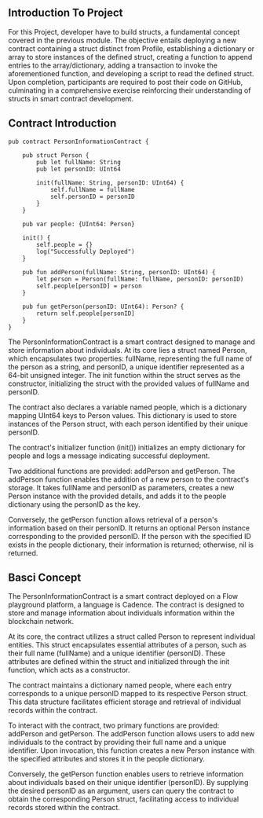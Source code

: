 ## Introduction To Project

For this Project, developer have to build structs, a fundamental concept covered in the previous module. The objective entails deploying a new contract containing a struct distinct from Profile, establishing a dictionary or array to store instances of the defined struct, creating a function to append entries to the array/dictionary, adding a transaction to invoke the aforementioned function, and developing a script to read the defined struct. Upon completion, participants are required to post their code on GitHub, culminating in a comprehensive exercise reinforcing their understanding of structs in smart contract development.

## Contract Introduction

```cadence
pub contract PersonInformationContract {

    pub struct Person {
        pub let fullName: String
        pub let personID: UInt64

        init(fullName: String, personID: UInt64) {
            self.fullName = fullName
            self.personID = personID
        }
    }

    pub var people: {UInt64: Person}

    init() {
        self.people = {}
        log("Successfully Deployed")
    }

    pub fun addPerson(fullName: String, personID: UInt64) {
        let person = Person(fullName: fullName, personID: personID)
        self.people[personID] = person
    }

    pub fun getPerson(personID: UInt64): Person? {
        return self.people[personID]
    }
}
```

The PersonInformationContract is a smart contract designed to manage and store information about individuals. At its core lies a struct named Person, which encapsulates two properties: fullName, representing the full name of the person as a string, and personID, a unique identifier represented as a 64-bit unsigned integer. The init function within the struct serves as the constructor, initializing the struct with the provided values of fullName and personID.

The contract also declares a variable named people, which is a dictionary mapping UInt64 keys to Person values. This dictionary is used to store instances of the Person struct, with each person identified by their unique personID.

The contract's initializer function (init()) initializes an empty dictionary for people and logs a message indicating successful deployment.

Two additional functions are provided: addPerson and getPerson. The addPerson function enables the addition of a new person to the contract's storage. It takes fullName and personID as parameters, creates a new Person instance with the provided details, and adds it to the people dictionary using the personID as the key.

Conversely, the getPerson function allows retrieval of a person's information based on their personID. It returns an optional Person instance corresponding to the provided personID. If the person with the specified ID exists in the people dictionary, their information is returned; otherwise, nil is returned.

## Basci Concept

The PersonInformationContract is a smart contract deployed on a Flow playground platform, a language is Cadence. The contract is designed to store and manage information about individuals information within the blockchain network.

At its core, the contract utilizes a struct called Person to represent individual entities. This struct encapsulates essential attributes of a person, such as their full name (fullName) and a unique identifier (personID). These attributes are defined within the struct and initialized through the init function, which acts as a constructor.

The contract maintains a dictionary named people, where each entry corresponds to a unique personID mapped to its respective Person struct. This data structure facilitates efficient storage and retrieval of individual records within the contract.

To interact with the contract, two primary functions are provided: addPerson and getPerson. The addPerson function allows users to add new individuals to the contract by providing their full name and a unique identifier. Upon invocation, this function creates a new Person instance with the specified attributes and stores it in the people dictionary.

Conversely, the getPerson function enables users to retrieve information about individuals based on their unique identifier (personID). By supplying the desired personID as an argument, users can query the contract to obtain the corresponding Person struct, facilitating access to individual records stored within the contract.

